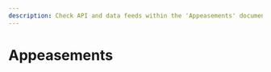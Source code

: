 ```yaml
---
description: Check API and data feeds within the 'Appeasements' documentation.
---
```


# Appeasements


